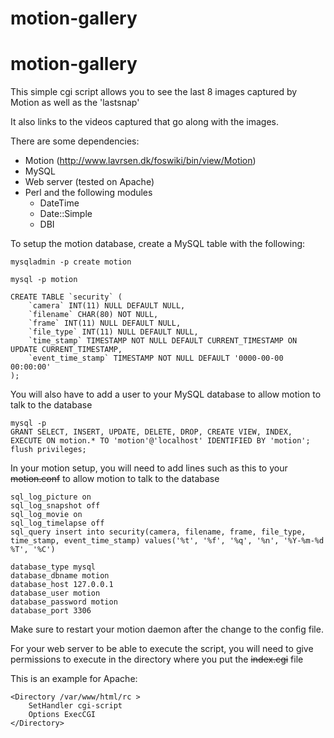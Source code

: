 # motion-gallery

# motion-gallery

This simple cgi script allows you to see the last 8 images captured by Motion
as well as the 'lastsnap'

It also links to the videos captured that go along with the images.

There are some dependencies:

- Motion (http://www.lavrsen.dk/foswiki/bin/view/Motion)
- MySQL
- Web server (tested on Apache)
- Perl and the following modules
	- DateTime
	- Date::Simple
	- DBI

To setup the motion database, create a MySQL table with the following:

```
mysqladmin -p create motion

mysql -p motion

CREATE TABLE `security` (
	`camera` INT(11) NULL DEFAULT NULL,
	`filename` CHAR(80) NOT NULL,
	`frame` INT(11) NULL DEFAULT NULL,
	`file_type` INT(11) NULL DEFAULT NULL,
	`time_stamp` TIMESTAMP NOT NULL DEFAULT CURRENT_TIMESTAMP ON UPDATE CURRENT_TIMESTAMP,
	`event_time_stamp` TIMESTAMP NOT NULL DEFAULT '0000-00-00 00:00:00'
);
```

You will also have to add a user to your MySQL database to allow motion to talk to the database

```
mysql -p
GRANT SELECT, INSERT, UPDATE, DELETE, DROP, CREATE VIEW, INDEX, EXECUTE ON motion.* TO 'motion'@'localhost' IDENTIFIED BY 'motion';
flush privileges;
```

In your motion setup, you will need to add lines such as this to your ~~motion.conf~~ to allow motion to talk to the database

```
sql_log_picture on
sql_log_snapshot off
sql_log_movie on
sql_log_timelapse off
sql_query insert into security(camera, filename, frame, file_type, time_stamp, event_time_stamp) values('%t', '%f', '%q', '%n', '%Y-%m-%d %T', '%C')

database_type mysql
database_dbname motion
database_host 127.0.0.1
database_user motion
database_password motion
database_port 3306
```

Make sure to restart your motion daemon after the change to the config file.

For your web server to be able to execute the script, you will need to give permissions to execute in the directory where you put the ~~index.cgi~~ file

This is an example for Apache:

```
<Directory /var/www/html/rc >
	SetHandler cgi-script
	Options ExecCGI
</Directory>
```

